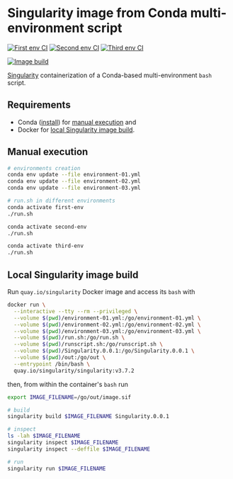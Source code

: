 # Singularity image from Conda multi-environment script

[![First env CI](https://github.com/horothesun/singularity-conda-multiple-envs/actions/workflows/first-env-ci-linux.yml/badge.svg)](https://github.com/horothesun/singularity-conda-multiple-envs/actions/workflows/first-env-ci-linux.yml)
[![Second env CI](https://github.com/horothesun/singularity-conda-multiple-envs/actions/workflows/second-env-ci-linux.yml/badge.svg)](https://github.com/horothesun/singularity-conda-multiple-envs/actions/workflows/second-env-ci-linux.yml)
[![Third env CI](https://github.com/horothesun/singularity-conda-multiple-envs/actions/workflows/third-env-ci-linux.yml/badge.svg)](https://github.com/horothesun/singularity-conda-multiple-envs/actions/workflows/third-env-ci-linux.yml)

[![Image build](https://github.com/horothesun/singularity-conda-multiple-envs/actions/workflows/image-build-linux.yml/badge.svg)](https://github.com/horothesun/singularity-conda-multiple-envs/actions/workflows/image-build-linux.yml)

[Singularity](https://singularity.lbl.gov/) containerization of a Conda-based multi-environment `bash` script.

## Requirements

- Conda ([install](https://docs.conda.io/projects/conda/en/latest/user-guide/install/index.html)) for [manual execution](#manual-execution) and
- Docker for [local Singularity image build](#local-singularity-image-build).

## <a name="manual-execution"></a> Manual execution

```bash
# environments creation
conda env update --file environment-01.yml
conda env update --file environment-02.yml
conda env update --file environment-03.yml

# run.sh in different environments
conda activate first-env
./run.sh

conda activate second-env
./run.sh

conda activate third-env
./run.sh
```

## <a name="local-singularity-image-build"></a> Local Singularity image build

Run `quay.io/singularity` Docker image and access its `bash` with

```bash
docker run \
  --interactive --tty --rm --privileged \
  --volume $(pwd)/environment-01.yml:/go/environment-01.yml \
  --volume $(pwd)/environment-02.yml:/go/environment-02.yml \
  --volume $(pwd)/environment-03.yml:/go/environment-03.yml \
  --volume $(pwd)/run.sh:/go/run.sh \
  --volume $(pwd)/runscript.sh:/go/runscript.sh \
  --volume $(pwd)/Singularity.0.0.1:/go/Singularity.0.0.1 \
  --volume $(pwd)/out:/go/out \
  --entrypoint /bin/bash \
  quay.io/singularity/singularity:v3.7.2
```

then, from within the container's `bash` run

```bash
export IMAGE_FILENAME=/go/out/image.sif

# build
singularity build $IMAGE_FILENAME Singularity.0.0.1

# inspect
ls -lah $IMAGE_FILENAME
singularity inspect $IMAGE_FILENAME
singularity inspect --deffile $IMAGE_FILENAME

# run
singularity run $IMAGE_FILENAME
```
